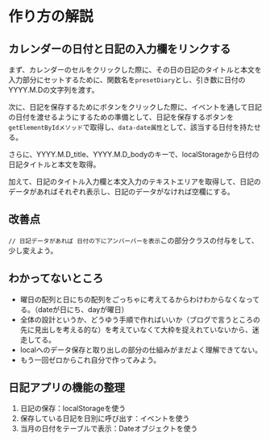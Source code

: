 # 作り方の解説

## カレンダーの日付と日記の入力欄をリンクする
まず、カレンダーのセルをクリックした際に、その日の日記のタイトルと本文を入力部分にセットするために、関数名を`presetDiary`とし、引き数に日付のYYYY.M.Dの文字列を渡す。

次に、日記を保存するためにボタンをクリックした際に、イベントを通して日記の日付を渡せるようにするための準備として、日記を保存するボタンを`getElementByIdメソッド`で取得し、`data-date属性`として、該当する日付を持たせる。

さらに、YYYY.M.D_title、YYYY.M.D_bodyのキーで、localStorageから日付の日記タイトルと本文を取得。

加えて、日記のタイトル入力欄と本文入力のテキストエリアを取得して、日記のデータがあればそれぞれ表示し、日記のデータがなければ空欄にする。

## 改善点
`// 日記データがあれば 日付の下にアンバーバーを表示`この部分クラスの付与をして、少し変えよう。

## わかってないところ
* 曜日の配列と日にちの配列をごっちゃに考えてるからわけわからなくなってる。（dateが日にち、dayが曜日）
* 全体の設計というか、どうゆう手順で作ればいいか（ブログで言うところの先に見出しを考える的な）を考えていなくて大枠を捉えれていないから、迷走してる。
* localへのデータ保存と取り出しの部分の仕組みがまだよく理解できてない。
* もう一回ゼロからこれ自分で作ってみよう。

## 日記アプリの機能の整理
1. 日記の保存：localStorageを使う
2. 保存している日記を日別に呼び出す：イベントを使う
3. 当月の日付をテーブルで表示：Dateオブジェクトを使う